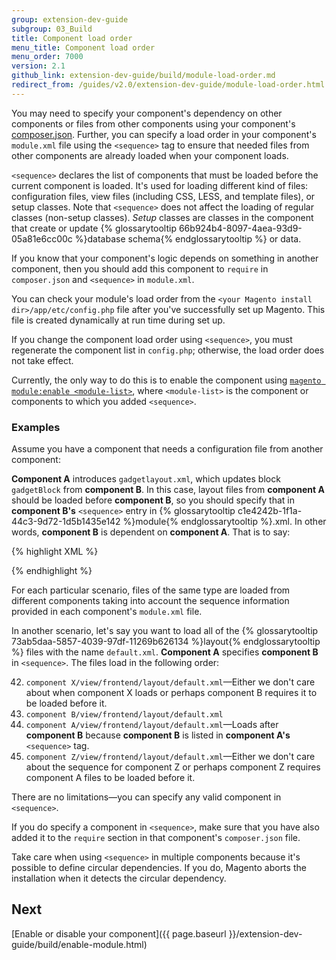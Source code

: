 ```yaml
---
group: extension-dev-guide
subgroup: 03_Build
title: Component load order
menu_title: Component load order
menu_order: 7000
version: 2.1
github_link: extension-dev-guide/build/module-load-order.md
redirect_from: /guides/v2.0/extension-dev-guide/module-load-order.html
---
```


You may need to specify your component's dependency on other components or files from other components using your component's <a href="{{ page.baseurl }}/extension-dev-guide/build/create_component.html#add-component-xml">composer.json</a>. Further, you can specify a load order in your component's `module.xml` file using the `<sequence>` tag to ensure that needed files from other components are already loaded when your component loads.

`<sequence>` declares the list of components that must be loaded before the current component is loaded. It's used for loading different kind of files: configuration files, view files (including CSS, LESS, and template files), or setup classes. Note that `<sequence>` does not affect the loading of regular classes (non-setup classes).
*Setup* classes are classes in the component that create or update {% glossarytooltip 66b924b4-8097-4aea-93d9-05a81e6cc00c %}database schema{% endglossarytooltip %} or data.

If you know that your component's logic depends on something in another component, then you should add this component to `require` in `composer.json` and `<sequence>` in `module.xml`.

You can check your module's load order from the `<your Magento install dir>/app/etc/config.php` file after you've successfully set up Magento. This file is created dynamically at run time during set up.

<div class="bs-callout bs-callout-info" id="info">
	<span class="glyphicon-class">
	<p>If you change the component load order using <code>&lt;sequence></code>, you must regenerate the component list in <code>config.php</code>; otherwise, the load order does not take effect.</p>
<p>Currently, the only way to do this is to enable the component using <a href="{{ page.baseurl }}/install-gde/install/cli/install-cli-subcommands-enable.html#instgde-cli-subcommands-enable-disable"><code>magento module:enable &lt;module-list></code></a>, where <code>&lt;module-list></code> is the component or components to which you added <code>&lt;sequence></code>.</p></span>
</div>

### Examples

Assume you have a component that needs a configuration file from another component:

__Component A__ introduces `gadgetlayout.xml`, which updates block `gadgetBlock` from __component B__. In this case, layout files from __component A__ should be loaded before __component B__, so you should specify that in __component B's__ `<sequence>` entry in {% glossarytooltip c1e4242b-1f1a-44c3-9d72-1d5b1435e142 %}module{% endglossarytooltip %}.xml. In other words, __component B__ is dependent on __component A__. That is to say:

{% highlight XML %}
<?xml version="1.0"?>
<config xmlns:xsi="http://www.w3.org/2001/XMLSchema-instance" xsi:noNamespaceSchemaLocation="urn:magento:framework:Module/etc/module.xsd">
    <module name="Vendor_ComponentB" setup_version="0.0.1">
        <sequence>
	    <!-- Vendor_ComponentB is dependent on Vendor_ComponentA: -->
            <module name="Vendor_ComponentA" />
        </sequence>
    </module>
</config>
{% endhighlight %}

For each particular scenario, files of the same type are loaded from different components taking into account the sequence information provided in each component's `module.xml` file.

In another scenario, let's say you want to load all of the {% glossarytooltip 73ab5daa-5857-4039-97df-11269b626134 %}layout{% endglossarytooltip %} files with the name `default.xml`. __Component A__ specifies __component B__ in `<sequence>`. The files load in the following order:

42. `component X/view/frontend/layout/default.xml`&mdash;Either we don't care about when component X loads or perhaps component B requires it to be loaded before it.
42. `component B/view/frontend/layout/default.xml`
42. `component A/view/frontend/layout/default.xml`&mdash;Loads after __component B__ because __component B__ is listed in __component A's__ `<sequence>` tag.
42. `component Z/view/frontend/layout/default.xml`&mdash;Either we don't care about the sequence for component Z or perhaps component Z requires component A files to be loaded before it.

There are no limitations&mdash;you can specify any valid component in `<sequence>`.

If you do specify a component in `<sequence>`, make sure that you have also added it to the `require` section in that component's `composer.json` file.

<div class="bs-callout bs-callout-info" id="info">
<span class="glyphicon-class">
  <p>Take care when using <code>&lt;sequence></code> in multiple components because it's possible to define circular dependencies. If you do, Magento aborts the installation when it detects the circular dependency.</p></span>
</div>

## Next

[Enable or disable your component]({{ page.baseurl }}/extension-dev-guide/build/enable-module.html)
